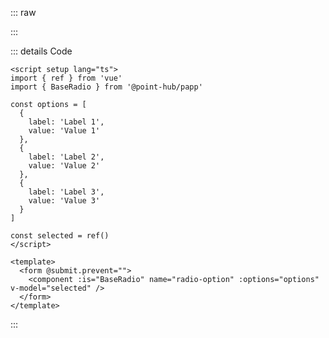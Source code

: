 ::: raw

<ClientOnly>
  <RadioExample />
</ClientOnly>

:::

::: details Code

```vue
<script setup lang="ts">
import { ref } from 'vue'
import { BaseRadio } from '@point-hub/papp'

const options = [
  {
    label: 'Label 1',
    value: 'Value 1'
  },
  {
    label: 'Label 2',
    value: 'Value 2'
  },
  {
    label: 'Label 3',
    value: 'Value 3'
  }
]

const selected = ref()
</script>

<template>
  <form @submit.prevent="">
    <component :is="BaseRadio" name="radio-option" :options="options" v-model="selected" />
  </form>
</template>
```

:::
